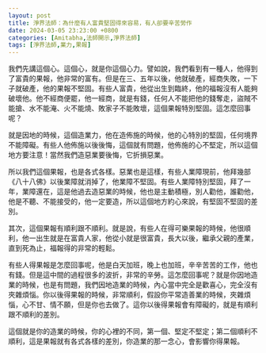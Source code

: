 ```yaml
---
layout: post
title: 淨界法師：為什麼有人富貴堅固得來容易，有人卻要辛苦勞作
date: 2024-03-05 23:23:00 +0800
categories: [Amitabha,法師開示,淨界法師]
tags: [淨界法師,業力,果報]
---
```



我們先講這個心。這個心，就是你這個心力。譬如說，我們看到有一種人，他得到了富貴的果報，他非常的富有。但是在三、五年以後，他就破產，經商失敗，一下子就破產，他的果報不堅固。有些人富貴，他從出生到臨終，他的福報沒有人能夠破壞他。他不經商便罷，他一經商，就是有錢，任何人不能把他的錢奪走，盜賊不能搶、水不能淹、火不能燒、敗家子不能敗壞，這個果報特別堅固。這怎麼回事呢？

就是因地的時候，這個造業力，他在造佈施的時候，他的心特別的堅固，任何境界不能障礙。有些人他佈施以後後悔，這個就有問題，他佈施的心不堅定，所以這個地方要注意！當然我們造惡業要後悔，它折損惡業。

所以我們這個果報，也是各式各樣。惡業也是這樣，有些人業障現前，他拜幾部《八十八佛》以後業障就消掉了，他業障不堅固。有些人業障特別堅固，拜了一年，業障還在，這是他過去造惡業的時候，他也是主動積極，別人勸他，誰勸他，他是不聽、不能接受的，他一定要造，所以這個地方約心來說，有堅固不堅固的差別。

其次，這個果報有順利跟不順利。就是說，有些人在得可樂果報的時候，他很順利，他一出生就是在富貴人家，他從小就是很富貴，長大以後，繼承父親的產業，直到死為止，福報得的非常的輕鬆。

有些人得果報是怎麼回事呢，他是白天加班，晚上也加班，辛辛苦苦的工作，他也有錢。但是這中間的過程很多的波折，非常的辛勞。這怎麼回事呢？就是你因地造業的時候，也是有問題，我們因地造業的時候，內心當中完全是歡喜心，完全沒有夾雜煩惱。你以後得果報的時候，非常順利，假設你平常造善業的時候，夾雜煩惱，心不甘、情不願，但是你也去做了。這你以後得果報會有障礙的，就是有順利跟不順利的差別。

這個就是你的造業的時候，你的心裡的不同，第一個、堅定不堅定；第二個順利不順利，這是果報就有各式各樣的差別，你造業的那一念心，會影響你得果報。
        